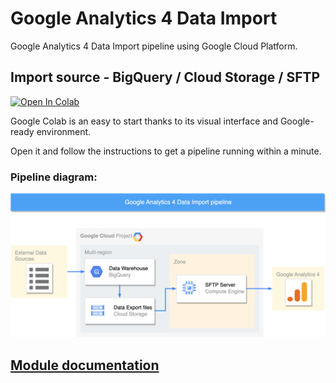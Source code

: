 # Google Analytics 4 Data Import

Google Analytics 4 Data Import pipeline using Google Cloud Platform.

## Import source - BigQuery / Cloud Storage / SFTP

<!-- markdownlint-disable-next-line MD033 -->
<a href="https://colab.research.google.com/github/max-ostapenko/ga4_data_import/blob/main/scripts/GA4_Data_Import.ipynb" target="_parent"><img src="https://colab.research.google.com/assets/colab-badge.svg" alt="Open In Colab"/></a>

Google Colab is an easy to start thanks to its visual interface and Google-ready environment.

Open it and follow the instructions to get a pipeline running within a minute.

### Pipeline diagram:

<!-- markdownlint-disable-next-line MD033 -->
![diagram](https://raw.githubusercontent.com/max-ostapenko/ga4_data_import/main/static/GCS_to_GA4%20Data%20Import%20pipeline.png)


## [Module documentation](docs/index.md)
